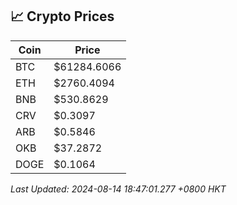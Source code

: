 ## 📈 Crypto Prices

| Coin | Price |
| ---- | ----- |
| BTC | $61284.6066 |
| ETH | $2760.4094 |
| BNB | $530.8629 |
| CRV | $0.3097 |
| ARB | $0.5846 |
| OKB | $37.2872 |
| DOGE | $0.1064 |

_Last Updated: 2024-08-14 18:47:01.277 +0800 HKT_